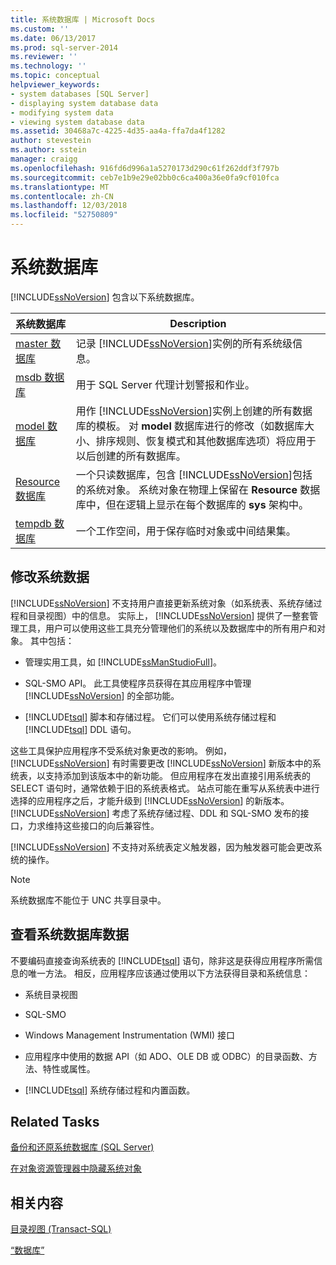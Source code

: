 ```yaml
---
title: 系统数据库 | Microsoft Docs
ms.custom: ''
ms.date: 06/13/2017
ms.prod: sql-server-2014
ms.reviewer: ''
ms.technology: ''
ms.topic: conceptual
helpviewer_keywords:
- system databases [SQL Server]
- displaying system database data
- modifying system data
- viewing system database data
ms.assetid: 30468a7c-4225-4d35-aa4a-ffa7da4f1282
author: stevestein
ms.author: sstein
manager: craigg
ms.openlocfilehash: 916fd6d996a1a5270173d290c61f262ddf3f797b
ms.sourcegitcommit: ceb7e1b9e29e02bb0c6ca400a36e0fa9cf010fca
ms.translationtype: MT
ms.contentlocale: zh-CN
ms.lasthandoff: 12/03/2018
ms.locfileid: "52750809"
---
```

# <a name="system-databases"></a>系统数据库
  [!INCLUDE[ssNoVersion](../../includes/ssnoversion-md.md)] 包含以下系统数据库。  
  
|系统数据库|Description|  
|---------------------|-----------------|  
|[master 数据库](master-database.md)|记录 [!INCLUDE[ssNoVersion](../../includes/ssnoversion-md.md)]实例的所有系统级信息。|  
|[msdb 数据库](msdb-database.md)|用于 SQL Server 代理计划警报和作业。|  
|[model 数据库](model-database.md)|用作 [!INCLUDE[ssNoVersion](../../includes/ssnoversion-md.md)]实例上创建的所有数据库的模板。 对 **model** 数据库进行的修改（如数据库大小、排序规则、恢复模式和其他数据库选项）将应用于以后创建的所有数据库。|  
|[Resource 数据库](resource-database.md)|一个只读数据库，包含 [!INCLUDE[ssNoVersion](../../includes/ssnoversion-md.md)]包括的系统对象。 系统对象在物理上保留在 **Resource** 数据库中，但在逻辑上显示在每个数据库的 **sys** 架构中。|  
|[tempdb 数据库](tempdb-database.md)|一个工作空间，用于保存临时对象或中间结果集。|  
  
## <a name="modifying-system-data"></a>修改系统数据  
 [!INCLUDE[ssNoVersion](../../includes/ssnoversion-md.md)] 不支持用户直接更新系统对象（如系统表、系统存储过程和目录视图）中的信息。 实际上， [!INCLUDE[ssNoVersion](../../includes/ssnoversion-md.md)] 提供了一整套管理工具，用户可以使用这些工具充分管理他们的系统以及数据库中的所有用户和对象。 其中包括：  
  
-   管理实用工具，如 [!INCLUDE[ssManStudioFull](../../includes/ssmanstudiofull-md.md)]。  
  
-   SQL-SMO API。 此工具使程序员获得在其应用程序中管理 [!INCLUDE[ssNoVersion](../../includes/ssnoversion-md.md)] 的全部功能。  
  
-   [!INCLUDE[tsql](../../includes/tsql-md.md)] 脚本和存储过程。 它们可以使用系统存储过程和 [!INCLUDE[tsql](../../includes/tsql-md.md)] DDL 语句。  
  
 这些工具保护应用程序不受系统对象更改的影响。 例如， [!INCLUDE[ssNoVersion](../../includes/ssnoversion-md.md)] 有时需要更改 [!INCLUDE[ssNoVersion](../../includes/ssnoversion-md.md)] 新版本中的系统表，以支持添加到该版本中的新功能。 但应用程序在发出直接引用系统表的 SELECT 语句时，通常依赖于旧的系统表格式。 站点可能在重写从系统表中进行选择的应用程序之后，才能升级到 [!INCLUDE[ssNoVersion](../../includes/ssnoversion-md.md)] 的新版本。 [!INCLUDE[ssNoVersion](../../includes/ssnoversion-md.md)] 考虑了系统存储过程、DDL 和 SQL-SMO 发布的接口，力求维持这些接口的向后兼容性。  
  
 [!INCLUDE[ssNoVersion](../../includes/ssnoversion-md.md)] 不支持对系统表定义触发器，因为触发器可能会更改系统的操作。  
  
> [!NOTE]  
>  系统数据库不能位于 UNC 共享目录中。  
  
## <a name="viewing-system-database-data"></a>查看系统数据库数据  
 不要编码直接查询系统表的 [!INCLUDE[tsql](../../includes/tsql-md.md)] 语句，除非这是获得应用程序所需信息的唯一方法。 相反，应用程序应该通过使用以下方法获得目录和系统信息：  
  
-   系统目录视图  
  
-   SQL-SMO  
  
-   Windows Management Instrumentation (WMI) 接口  
  
-   应用程序中使用的数据 API（如 ADO、OLE DB 或 ODBC）的目录函数、方法、特性或属性。  
  
-   [!INCLUDE[tsql](../../includes/tsql-md.md)] 系统存储过程和内置函数。  
  
## <a name="related-tasks"></a>Related Tasks  
 [备份和还原系统数据库 (SQL Server)](../backup-restore/back-up-and-restore-of-system-databases-sql-server.md)  
  
 [在对象资源管理器中隐藏系统对象](../../ssms/object/object-explorer.md)  
  
## <a name="related-content"></a>相关内容  
 [目录视图 (Transact-SQL)](/sql/relational-databases/system-catalog-views/catalog-views-transact-sql)  
  
 [“数据库”](databases.md)  
  
  
